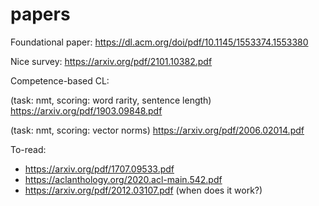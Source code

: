 # papers

Foundational paper:
https://dl.acm.org/doi/pdf/10.1145/1553374.1553380

Nice survey:
https://arxiv.org/pdf/2101.10382.pdf

Competence-based CL:

(task: nmt, scoring: word rarity, sentence length)
https://arxiv.org/pdf/1903.09848.pdf

(task: nmt, scoring: vector norms)
https://arxiv.org/pdf/2006.02014.pdf


To-read:
* https://arxiv.org/pdf/1707.09533.pdf
* https://aclanthology.org/2020.acl-main.542.pdf 
* https://arxiv.org/pdf/2012.03107.pdf (when does it work?)
